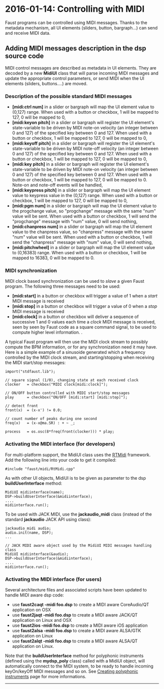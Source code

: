 # **2016-01-14:** Controlling with MIDI

Faust programs can be controlled using MIDI messages. Thanks to the metadata mechanism, all UI elements (sliders, button, bargraph...) can send and receive MIDI data.

## Adding MIDI messages description in the dsp source code

MIDI control messages are described as metadata in UI elements. They are decoded by a new **MidiUI** class that will parse incoming MIDI messages and update the appropriate control parameters, or send MIDI when the UI elements (sliders, buttons....) are moved.

### Description of the possible standard MIDI messages

- **[midi:ctrl num]** in a slider or bargraph will map the UI element value to (0,127) range. When used with a button or checkbox, 1 will be mapped to 127, 0 will be mapped to 0,
- **[midi:keyon pitch]** in a slider or bargraph will register the UI element's state-variable to be driven by MIDI note-on velocity (an integer between 0 and 127) of the specified key between 0 and 127. When used with a button or checkbox, 1 will be mapped to 127, 0 will be mapped to 0,
- **[midi:keyoff pitch]** in a slider or bargraph will register the UI element's state-variable to be driven by MIDI note-off velocity (an integer between 0 and 127) of the specified key between 0 and 127. When used with a button or checkbox, 1 will be mapped to 127, 0 will be mapped to 0,
- **[midi:key pitch]** in a slider or bargraph will register the UI element's state-variable to be driven by MIDI note-on velocity (an integer between 0 and 127) of the specified key between 0 and 127. When used with a button or checkbox, 1 will be mapped to 127, 0 will be mapped to 0.  Note-on and note-off events will be handled,
- **[midi:keypress pitch]** in a slider or bargraph will map the UI element value to keypress value in the (0,127) range. When used with a button or checkbox, 1 will be mapped to 127, 0 will be mapped to 0,
- **[midi:pgm num]** in a slider or bargraph will map the UI element value to the progchange value, so "progchange" message with the same "num" value will be sent. When used with a button or checkbox, 1 will send the "progchange" message with "num" value, 0 will send nothing,
- **[midi:chanpress num]** in a slider or bargraph will map the UI element value to the chanpress value, so "chanpress" message with the same "num" value will be sent. When used with a button or checkbox, 1 will send the "chanpress" message with "num" value, 0 will send nothing,
- **[midi:pitchwheel]** in a slider or bargraph will map the UI element value to (0,16383) range. When used with a button or checkbox, 1 will be mapped to 16383, 0 will be mapped to 0.

### MIDI synchronization

MIDI clock based synchronization can be used to *slave* a given Faust program. The following three messages need to be used:

- **[midi:start]** in a button or checkbox will trigger a value of 1 when a *start* MIDI message is received
- **[midi:stop]** in a button or checkbox will trigger a value of 0 when a *stop* MIDI message is received
- **[midi:clock]** in a button or checkbox will deliver a sequence of successive 1 and 0 values each time a *clock* MIDI message is received, seen by seen by Faust code as a square command signal, to be used to compute higher level information.
.

A typical Faust program will then use the MIDI clock stream to possibly compute the BPM information, or for any synchronization need it may have. Here is a simple example of a sinusoide generated which a frequency controlled by the  MIDI clock stream, and starting/stopping when receiving the MIDI start/stop messages:

```
import("stdfaust.lib");

// square signal (1/0), changing state at each received clock
clocker   = checkbox("MIDI clock[midi:clock]");    

// ON/OFF button controlled with MIDI start/stop messages
play      = checkbox("ON/OFF [midi:start] [midi:stop]");    

// detect front
front(x)  = (x-x') != 0.0;      

// count number of peaks during one second
freq(x)   = (x-x@ma.SR) : + ~ _;   

process   = os.osc(8*freq(front(clocker))) * play;
```

### Activating the MIDI interface (for developers)

For multi-platform support, the MidiUI class uses the [RTMidi](https://www.music.mcgill.ca/~gary/rtmidi/) framework. Add the following line into your code to get it compiled:

    #include "faust/midi/RtMidi.cpp"

As with other UI objects, MidiUI is to be given as parameter to the dsp **buildUserInterface** method:

    MidiUI midiinterface(name);
    DSP->buildUserInterface(&midiinterface);
    ....
    midiinterface.run();
    
To be used with JACK MIDI, use the **jackaudio_midi** class (instead of the standard **jackaudio** JACK API using class):

    jackaudio_midi audio;
    audio.init(name, DSP);
    ...
    
    // JACK MIDI aware object used by the MidiUI MIDI messages handling class
    MidiUI midiinterface(&audio);  
    DSP->buildUserInterface(&midiinterface);
    ....
    midiinterface.run();

### Activating the MIDI interface (for users)

Several architecture files and associated scripts have been updated to handle MIDI aware dsp code:

- use **faust2caqt -midi foo.dsp** to create a MIDI aware CoreAudio/QT application on OSX
- use **faust2jaqt -midi foo.dsp** to create a MIDI aware JACK/QT application on Linux and OSX
- use **faust2ios -midi foo.dsp** to create a MIDI aware iOS application
- use **faust2alsa -midi foo.dsp** to create a MIDI aware ALSA/GTK application on Linux
- use **faust2alqt -midi foo.dsp** to create a MIDI aware ALSA/QT application on Linux.
 
Note that the **buildUserInterface** method for polyphonic instruments (defined using the **mydsp_poly** class) called with a MidiUI object, will automatically connect to the MIDI system, to be ready to handle incoming keyOn/keyOff MIDI messages and so on. See [Creating polyphonic instruments](#) page for more informations.

---
